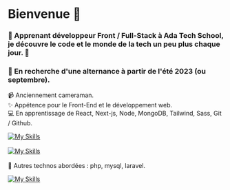 # Bienvenue :wave: 
 
 ### 💫 Apprenant développeur Front / Full-Stack à Ada Tech School, je découvre le code et le monde de la tech un peu plus chaque jour. 💫
 
 ### :mag_right: En recherche d'une alternance à partir de l'été 2023 (ou septembre).
 
:video_camera: Anciennement cameraman.<br />
:sparkles: Appétence pour le Front-End et le développement web.<br />
:computer: En apprentissage de React, Next-js, Node, MongoDB, Tailwind, Sass, Git / Github.<br />

[![My Skills](https://skillicons.dev/icons?i=html,css,tailwind,sass,js)](https://skillicons.dev)<br />
<br />
[![My Skills](https://skillicons.dev/icons?i=js,react,nextjs,nodejs,mongodb,git,github)](https://skillicons.dev)<br />
<br />
:microscope: Autres technos abordées : php, mysql, laravel.<br />

[![My Skills](https://skillicons.dev/icons?i=php,mysql,laravel)](https://skillicons.dev)<br />
<br />


 

